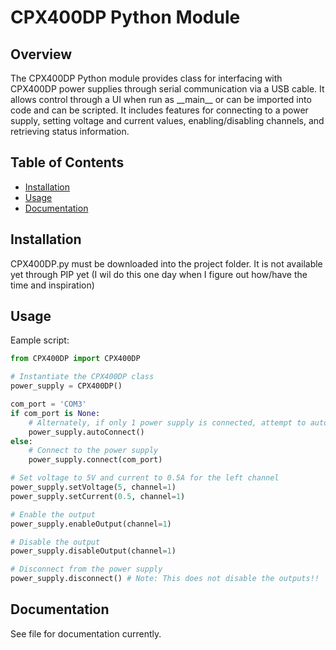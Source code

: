 # CPX400DP Python Module

## Overview

The CPX400DP Python module provides class for interfacing with CPX400DP power supplies through serial communication via a USB cable. It allows control through a UI when run as \_\_main\_\_ or can be imported into code and can be scripted. It includes features for connecting to a power supply, setting voltage and current values, enabling/disabling channels, and retrieving status information.

## Table of Contents

- [Installation](#installation)
- [Usage](#usage)
- [Documentation](#documentation)

## Installation

CPX400DP.py must be downloaded into the project folder. It is not available yet through PIP yet (I wil do this one day when I figure out how/have the time and inspiration)

## Usage

Eample script:
```py
from CPX400DP import CPX400DP

# Instantiate the CPX400DP class
power_supply = CPX400DP()

com_port = 'COM3'
if com_port is None:
    # Alternately, if only 1 power supply is connected, attempt to autoconnect
    power_supply.autoConnect()
else:
    # Connect to the power supply
    power_supply.connect(com_port)

# Set voltage to 5V and current to 0.5A for the left channel
power_supply.setVoltage(5, channel=1)
power_supply.setCurrent(0.5, channel=1)

# Enable the output
power_supply.enableOutput(channel=1)

# Disable the output
power_supply.disableOutput(channel=1)

# Disconnect from the power supply
power_supply.disconnect() # Note: This does not disable the outputs!!
```

## Documentation

See file for documentation currently. 
